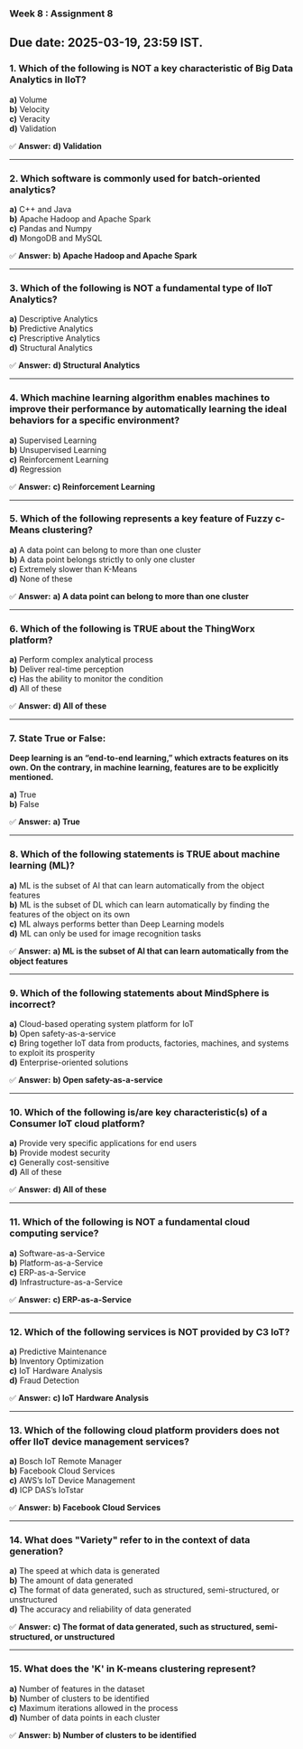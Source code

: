 ### **Week 8 : Assignment 8**  
 **Due date:** 2025-03-19, 23:59 IST.  
---

### **1. Which of the following is NOT a key characteristic of Big Data Analytics in IIoT?**  

**a)** Volume  
**b)** Velocity  
**c)** Veracity  
**d)** Validation  

✅ **Answer:** **d) Validation**  

---

### **2. Which software is commonly used for batch-oriented analytics?**  

**a)** C++ and Java  
**b)** Apache Hadoop and Apache Spark  
**c)** Pandas and Numpy  
**d)** MongoDB and MySQL  

✅ **Answer:** **b) Apache Hadoop and Apache Spark**  

---

### **3. Which of the following is NOT a fundamental type of IIoT Analytics?**  

**a)** Descriptive Analytics  
**b)** Predictive Analytics  
**c)** Prescriptive Analytics  
**d)** Structural Analytics  

✅ **Answer:** **d) Structural Analytics**  

---

### **4. Which machine learning algorithm enables machines to improve their performance by automatically learning the ideal behaviors for a specific environment?**  

**a)** Supervised Learning  
**b)** Unsupervised Learning  
**c)** Reinforcement Learning  
**d)** Regression  

✅ **Answer:** **c) Reinforcement Learning**  

---

### **5. Which of the following represents a key feature of Fuzzy c-Means clustering?**  

**a)** A data point can belong to more than one cluster  
**b)** A data point belongs strictly to only one cluster  
**c)** Extremely slower than K-Means  
**d)** None of these  

✅ **Answer:** **a) A data point can belong to more than one cluster**  

---

### **6. Which of the following is TRUE about the ThingWorx platform?**  

**a)** Perform complex analytical process  
**b)** Deliver real-time perception  
**c)** Has the ability to monitor the condition  
**d)** All of these  

✅ **Answer:** **d) All of these**  

---

### **7. State True or False:**  
**Deep learning is an “end-to-end learning,” which extracts features on its own. On the contrary, in machine learning, features are to be explicitly mentioned.**  

**a)** True  
**b)** False  

✅ **Answer:** **a) True**  

---

### **8. Which of the following statements is TRUE about machine learning (ML)?**  

**a)** ML is the subset of AI that can learn automatically from the object features  
**b)** ML is the subset of DL which can learn automatically by finding the features of the object on its own  
**c)** ML always performs better than Deep Learning models  
**d)** ML can only be used for image recognition tasks  

✅ **Answer:** **a) ML is the subset of AI that can learn automatically from the object features**  

---

### **9. Which of the following statements about MindSphere is incorrect?**  

**a)** Cloud-based operating system platform for IoT  
**b)** Open safety-as-a-service  
**c)** Bring together IoT data from products, factories, machines, and systems to exploit its prosperity  
**d)** Enterprise-oriented solutions  

✅ **Answer:** **b) Open safety-as-a-service**  

---

### **10. Which of the following is/are key characteristic(s) of a Consumer IoT cloud platform?**  

**a)** Provide very specific applications for end users  
**b)** Provide modest security  
**c)** Generally cost-sensitive  
**d)** All of these  

✅ **Answer:** **d) All of these**  

---

### **11. Which of the following is NOT a fundamental cloud computing service?**  

**a)** Software-as-a-Service  
**b)** Platform-as-a-Service  
**c)** ERP-as-a-Service  
**d)** Infrastructure-as-a-Service  

✅ **Answer:** **c) ERP-as-a-Service**  

---

### **12. Which of the following services is NOT provided by C3 IoT?**  

**a)** Predictive Maintenance  
**b)** Inventory Optimization  
**c)** IoT Hardware Analysis  
**d)** Fraud Detection  

✅ **Answer:** **c) IoT Hardware Analysis**  

---

### **13. Which of the following cloud platform providers does not offer IIoT device management services?**  

**a)** Bosch IoT Remote Manager  
**b)** Facebook Cloud Services  
**c)** AWS’s IoT Device Management  
**d)** ICP DAS’s IoTstar  

✅ **Answer:** **b) Facebook Cloud Services**  

---

### **14. What does "Variety" refer to in the context of data generation?**  

**a)** The speed at which data is generated  
**b)** The amount of data generated  
**c)** The format of data generated, such as structured, semi-structured, or unstructured  
**d)** The accuracy and reliability of data generated  

✅ **Answer:** **c) The format of data generated, such as structured, semi-structured, or unstructured**  

---

### **15. What does the 'K' in K-means clustering represent?**  

**a)** Number of features in the dataset  
**b)** Number of clusters to be identified  
**c)** Maximum iterations allowed in the process  
**d)** Number of data points in each cluster  

✅ **Answer:** **b) Number of clusters to be identified**  
